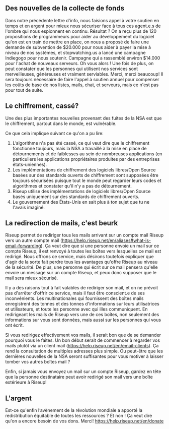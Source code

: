## Des nouvelles de la collecte de fonds

Dans notre précédente lettre d'info, nous faisions appel à votre soutien en 
temps et en argent pour mieux nous sécuriser face à tous ces agent.e.s de 
l'ombre qui nous espionnent en continu. Résultat ? On a reçu plus de 120 
propositions de programmeurs pour aider au développement du logiciel qu'on 
est en train de mettre en place, on nous a proposé de faire une demande de 
subvention de $20.000 pour nous aider à payer la mise à niveau de nos 
systèmes, et stopwatching.us a lancé une campagne Indiegogo pour nous 
soutenir. Campagne qui a rassemblé environ $14.000 pour l'achat de nouveaux 
serveurs. Oh vous alors ! Une fois de plus, on peut constater que les 
personnes qui utilisent nos services sont merveilleuses, généreuses et 
vraiment serviables. Merci, merci beaucoup! Il sera toujours nécessaire de 
faire l'appel à soutien annuel pour compenser les coûts de base de nos 
listes, mails, chat, et serveurs, mais ce n'est pas pour tout de suite.

## Le chiffrement, cassé?

Une des plus importantes nouvelles provenant des fuites de la NSA est que le 
chiffrement, partout dans le monde, est vulnérable.

Ce que cela implique suivant ce qu'on a pu lire:

1. L’algorithme n'a pas été cassé, ce qui veut dire que le chiffrement 
fonctionne toujours, mais la NSA a travaillé à la mise en place de 
détournements et de faiblesses au sein de nombreuses applications (en 
particuliers les applications propriétaires produites par des entreprises 
états-uniennes).
2. Les implémentations de chiffrement des logiciels libres/Open Source basées 
sur des standards ouverts de chiffrement sont supposées être toujours 
sécurisées puisque tout le monde peut regarder leurs codes et algorithmes et 
constater qu'il n'y a pas de détournement.
3. Riseup utilise des implémentations de logiciels libres/Open Source basés 
uniquement sur des standards de chiffrement ouverts.
4. Le gouvernement des États-Unis en sait plus à ton sujet que tu ne l'avais 
imaginé.

## La redirection de mails, c'est beurk

Riseup permet de rediriger tous les mails arrivant sur un compte mail Riseup 
vers un autre compte mail 
(https://help.riseup.net/en/aliases#what-is-email-forwarding). Ça veut dire 
que si une personne envoie un mail sur ce compte Riseup, il est renvoyé à 
toutes les boîtes vers lesquelles ce mail est redirigé. Nous offrons ce 
service, mais désirons toutefois expliquer que d'agir de la sorte fait perdre 
tous les avantages qu'offre Riseup au niveau de la sécurité. De plus, une 
personne qui écrit sur ce mail pensera qu'elle envoie un message sur un 
compte Riseup, et peux donc supposer que le mail sera mieux sécurisé.

Il y a des raisons tout à fait valables de rediriger son mail, et on ne 
prévoit pas d'arrêter d'offrir ce service, mais il faut être conscient.e de 
ses inconvénients. Les multinationales qui fournissent des boîtes mails 
enregistrent des tonnes et des tonnes d'informations sur leurs utilisatrices 
et utilisateurs, et toute les personne avec qui illes communiquent. En 
redirigeant les mails de Riseup vers une de ces boîtes, non seulement des 
informations sur vous sont données, mais aussi sur les personnes qui vous ont 
écrit.

Si vous redirigez effectivement vos mails, il serait bon que de se demander 
pourquoi vous le faites. Un bon début serait de commencer à regarder vos 
mails plutôt via un client mail (https://help.riseup.net/en/email-clients). 
Ça rend la consultation de multiples adresses plus simple. Ou peut-être que 
les dernières nouvelles de la NSA seront suffisantes pour vous motiver à 
laisser tomber vos autres boîtes mail ?

Enfin, si jamais vous envoyez un mail sur un compte Riseup, gardez en tête 
que la personne destinataire peut avoir redirigé son mail vers une boîte 
extérieure à Riseup!

## L'argent

Est-ce qu'enfin l’avènement de la révolution mondiale a apporté la 
redistribution équitable de toutes les ressources ? Et non ! Ça veut dire 
qu'on a encore besoin de vos dons. Merci! https://help.riseup.net/en/donate
